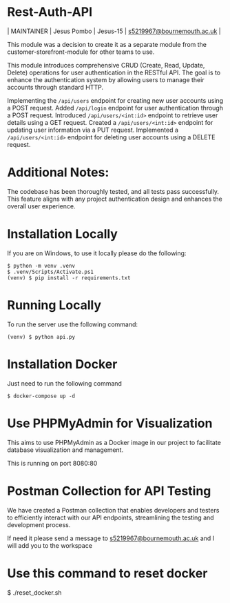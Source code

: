 # Rest-Auth-API

| MAINTAINER | Jesus Pombo | Jesus-15 | s5219967@bournemouth.ac.uk |

This module was a decision to create it as a separate module from the customer-storefront-module for other teams to use.

This module introduces comprehensive CRUD (Create, Read, Update, Delete) operations for user authentication in the RESTful API. The goal is to enhance the authentication system by allowing users to manage their accounts through standard HTTP.

Implementing the `/api/users` endpoint for creating new user accounts using a POST request.
Added `/api/login` endpoint for user authentication through a POST request.
Introduced `/api/users/<int:id>` endpoint to retrieve user details using a GET request.
Created a `/api/users/<int:id>` endpoint for updating user information via a PUT request.
Implemented a `/api/users/<int:id>` endpoint for deleting user accounts using a DELETE request.

# Additional Notes:

The codebase has been thoroughly tested, and all tests pass successfully.
This feature aligns with any project authentication design and enhances the overall user experience.

# Installation Locally

If you are on Windows, to use it locally please do the following:

    $ python -m venv .venv
    $ .venv/Scripts/Activate.ps1
    (venv) $ pip install -r requirements.txt

# Running Locally

To run the server use the following command:

    (venv) $ python api.py

# Installation Docker

Just need to run the following command

    $ docker-compose up -d

# Use PHPMyAdmin for Visualization

This aims to use PHPMyAdmin as a Docker image in our project to facilitate database visualization and management.

This is running on port 8080:80

# Postman Collection for API Testing

We have created a Postman collection that enables developers and testers to efficiently interact with our API endpoints, streamlining the testing and development process.

If need it please send a message to s5219967@bournemouth.ac.uk and I will add you to the workspace

# Use this command to reset docker

 $ ./reset_docker.sh

